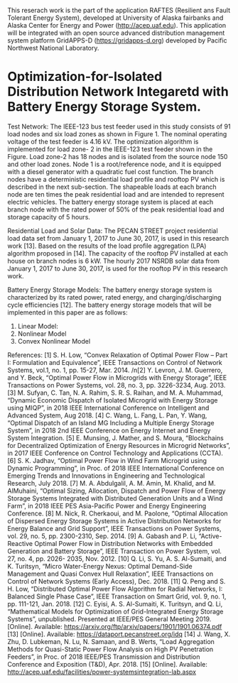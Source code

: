 This reserach work is the part of the application RAFTES (Resilient ans Fault Tolerant Energy System), developed at University of Alaska fairbanks and Alaska Center for Energy and Power (http://acep.uaf.edu). This application will be integrated with an open source advanced distribution management system platform GridAPPS-D (https://gridapps-d.org) developed by Pacific Northwest National Laboratory.

# Optimization-for-Isolated Distribution Network Integaretd with Battery Energy Storage System.

Test Network:
The IEEE-123 bus test feeder used in this study consists of 91 load nodes and six load zones as shown in Figure 1. The nominal operating voltage of the test feeder is 4.16 kV. The optimization algorithm is implemented for load zone- 2 in the IEEE-123 test feeder shown in the Figure. Load zone-2 has 18 nodes and is isolated from the source node 150 and other load zones. Node 1 is a root/reference node, and it is equipped with a diesel generator with a quadratic fuel cost function. The branch nodes have a deterministic residential load profile and rooftop PV which is described in the next sub-section. The shapeable loads at each branch node are ten times the peak residential load and are intended to represent electric vehicles. The battery energy storage system is placed at each branch node with the rated power of 50% of the peak residential load and storage capacity of 5 hours.

Residential Load and Solar Data: 
The PECAN STREET project residential load data set from January 1, 2017 to June 30, 2017, is used in this research work [13]. Based on the results of the load profile aggregation (LPA) algorithm proposed in [14]. The capacity of the rooftop PV installed at each house on branch nodes is 6 kW. The hourly 2017 NSRDB solar data from January 1, 2017 to June 30, 2017, is used for the rooftop PV in this research work.

Battery Energy Storage Models:
The battery energy storage system is characterized by its rated power, rated energy, and charging/discharging cycle efficiencies [12]. The battery energy storage models that will be implemented in this paper are as follows:
1) Linear Model:
2) Nonlinear Model
3) Convex Nonlinear Model


References:
[1] S. H. Low, “Convex Relaxation of Optimal Power Flow – Part I: Formulation and Equivalence”, IEEE Transactions on Control of Network Systems, vol.1, no. 1, pp. 15-27, Mar. 2014.
/n[2] Y. Levron, J. M. Guerrero, and Y. Beck, “Optimal Power Flow in Microgrids with Energy Storage”, IEEE Transactions on Power Systems, vol. 28, no. 3, pp. 3226-3234, Aug. 2013.
[3] M. Sufyan, C. Tan, N. A. Rahim, S. R. S. Raihan, and M. A. Muhammad, “Dynamic Economic Dispatch of Isolated Microgrid with Energy Storage using MIQP”, in 2018 IEEE International Conference on Intelligent and Advanced System, Aug 2018.
[4] C. Wang, L. Fang, L. Pan, Y. Wang, “Optimal Dispatch of an Island MG Including a Multiple Energy Storage System”, in 2018 2nd IEEE Conference on Energy Internet and Energy System Integration.
[5] E. Munsing, J. Mather, and S. Moura, “Blockchains for Decentralized Optimization of Energy Resources in Microgrid Networks”, in 2017 IEEE Conference on Control Technology and Applications (CCTA).
[6] S. K. Jadhav, “Optimal Power Flow in Wind Farm Microgrid using Dynamic Programming”, in Proc. of 2018 IEEE International Conference on Emerging Trends and Innovations in Engineering and Technological Research, July 2018.
[7] M. A. Abdulgalil, A. M. Amin, M. Khalid, and M. AlMuhaini, “Optimal Sizing, Allocation, Dispatch and Power Flow of Energy Storage Systems Integrated with Distributed Generation Units and a Wind Farm”, in 2018 IEEE PES Asia-Pacific Power and Energy Engineering Conference.
[8] M. Nick, R. Cherkaoui, and M. Paolone, “Optimal Allocation of Dispersed Energy Storage Systems in Active Distribution Networks for Energy Balance and Grid Support”, IEEE Transactions on Power Systems, vol. 29, no. 5, pp. 2300-2310, Sep. 2014.
[9] A. Gabash and P. Li, “Active-Reactive Optimal Power Flow in Distribution Networks with Embedded Generation and Battery Storage”, IEEE Transaction on Power System, vol. 27, no. 4, pp. 2026- 2035, Nov. 2012.
[10] Q. Li, S. Yu, A. S. Al-Sumaiti, and K. Turitsyn, “Micro Water-Energy Nexus: Optimal Demand-Side Management and Quasi Convex Hull Relaxation”, IEEE Transactions on Control of Network Systems (Early Access), Dec. 2018.
[11] Q. Peng and S. H. Low, “Distributed Optimal Power Flow Algorithm for Radial Networks, I: Balanced Single Phase Case”, IEEE Transaction on Smart Grid, vol. 9, no. 1, pp. 111-121, Jan. 2018.
[12] C. Eyisi, A. S. Al-Sumaiti, K. Turitsyn, and Q. Li, “Mathematical Models for Optimization of Grid-Integrated Energy Storage Systems”, unpublished. Presented at IEEE/PES General Meeting 2019. [Online]. Available: https://arxiv.org/ftp/arxiv/papers/1901/1901.06374.pdf
[13] [Online]. Available: https://dataport.pecanstreet.org/idq
[14] J. Wang, X. Zhu, D. Lubkeman, N. Lu, N. Samaan, and B. Werts, “Load Aggregation Methods for Quasi-Static Power Flow Analysis on High PV Penetration Feeders”, in Proc. of 2018 IEEE/PES Transmission and Distribution Conference and Exposition (T&D), Apr. 2018.
[15] [Online]. Available: http://acep.uaf.edu/facilities/power-systemsintegration-lab.aspx
